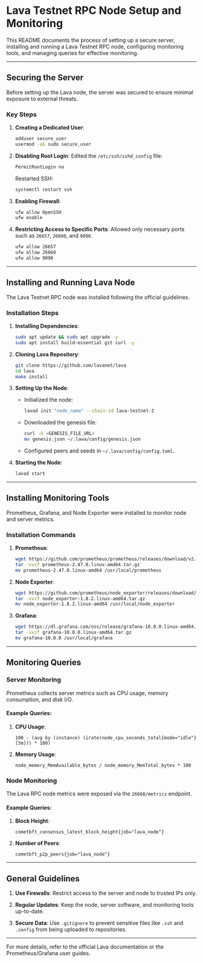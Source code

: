 # Lava Testnet RPC Node Setup and Monitoring

This README documents the process of setting up a secure server, installing and running a Lava Testnet RPC node, configuring monitoring tools, and managing queries for effective monitoring.

---

## **Securing the Server**

Before setting up the Lava node, the server was secured to ensure minimal exposure to external threats.

### **Key Steps**

1. **Creating a Dedicated User**:
   ```bash
   adduser secure_user
   usermod -aG sudo secure_user
   ```
2. **Disabling Root Login**:
   Edited the `/etc/ssh/sshd_config` file:
   ```bash
   PermitRootLogin no
   ```
   Restarted SSH:
   ```bash
   systemctl restart ssh
   ```
3. **Enabling Firewall**:
   ```bash
   ufw allow OpenSSH
   ufw enable
   ```
4. **Restricting Access to Specific Ports**:
   Allowed only necessary ports such as `26657`, `26660`, and `9090`.
   ```bash
   ufw allow 26657
   ufw allow 26660
   ufw allow 9090
   ```

---

## **Installing and Running Lava Node**

The Lava Testnet RPC node was installed following the official guidelines.

### **Installation Steps**

1. **Installing Dependencies**:
   ```bash
   sudo apt update && sudo apt upgrade -y
   sudo apt install build-essential git curl -y
   ```

2. **Cloning Lava Repository**:
   ```bash
   git clone https://github.com/lavanet/lava
   cd lava
   make install
   ```

3. **Setting Up the Node**:
   - Initialized the node:
     ```bash
     lavad init "node_name" --chain-id lava-testnet-2
     ```
   - Downloaded the genesis file:
     ```bash
     curl -O <GENESIS_FILE_URL>
     mv genesis.json ~/.lava/config/genesis.json
     ```
   - Configured peers and seeds in `~/.lava/config/config.toml`.

4. **Starting the Node**:
   ```bash
   lavad start
   ```

---

## **Installing Monitoring Tools**

Prometheus, Grafana, and Node Exporter were installed to monitor node and server metrics.

### **Installation Commands**

1. **Prometheus**:
   ```bash
   wget https://github.com/prometheus/prometheus/releases/download/v2.47.0/prometheus-2.47.0.linux-amd64.tar.gz
   tar -xvzf prometheus-2.47.0.linux-amd64.tar.gz
   mv prometheus-2.47.0.linux-amd64 /usr/local/prometheus
   ```

2. **Node Exporter**:
   ```bash
   wget https://github.com/prometheus/node_exporter/releases/download/v1.8.2/node_exporter-1.8.2.linux-amd64.tar.gz
   tar -xvzf node_exporter-1.8.2.linux-amd64.tar.gz
   mv node_exporter-1.8.2.linux-amd64 /usr/local/node_exporter
   ```

3. **Grafana**:
   ```bash
   wget https://dl.grafana.com/oss/release/grafana-10.0.0.linux-amd64.tar.gz
   tar -xvzf grafana-10.0.0.linux-amd64.tar.gz
   mv grafana-10.0.0 /usr/local/grafana
   ```

---

## **Monitoring Queries**

### **Server Monitoring**

Prometheus collects server metrics such as CPU usage, memory consumption, and disk I/O.

#### **Example Queries**:

1. **CPU Usage**:
   ```promQL
   100 - (avg by (instance) (irate(node_cpu_seconds_total{mode="idle"}[5m])) * 100)
   ```

2. **Memory Usage**:
   ```promQL
   node_memory_MemAvailable_bytes / node_memory_MemTotal_bytes * 100
   ```

### **Node Monitoring**

The Lava RPC node metrics were exposed via the `26660/metrics` endpoint.

#### **Example Queries**:

1. **Block Height**:
   ```promQL
   cometbft_consensus_latest_block_height{job="lava_node"}
   ```

2. **Number of Peers**:
   ```promQL
   cometbft_p2p_peers{job="lava_node"}
   ```

---

## **General Guidelines**

1. **Use Firewalls**:
   Restrict access to the server and node to trusted IPs only.

2. **Regular Updates**:
   Keep the node, server software, and monitoring tools up-to-date.

3. **Secure Data**:
   Use `.gitignore` to prevent sensitive files like `.ssh` and `.config` from being uploaded to repositories.

---

For more details, refer to the official Lava documentation or the Prometheus/Grafana user guides.
